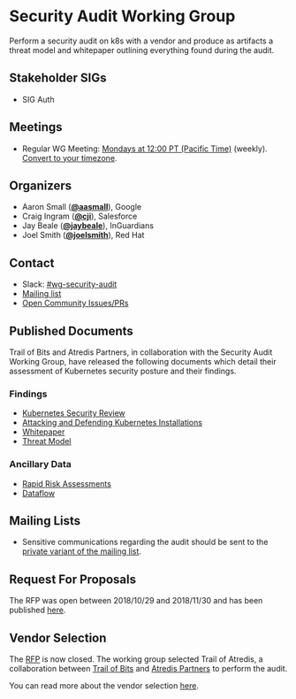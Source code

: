<!---
This is an autogenerated file!

Please do not edit this file directly, but instead make changes to the
sigs.yaml file in the project root.

To understand how this file is generated, see https://git.k8s.io/community/generator/README.md
--->
# Security Audit Working Group

Perform a security audit on k8s with a vendor and produce as artifacts a threat model and whitepaper outlining everything found during the audit.

## Stakeholder SIGs
* SIG Auth

## Meetings
* Regular WG Meeting: [Mondays at 12:00 PT (Pacific Time)](https://docs.google.com/document/d/1RbC4SBZBlKth7IjYv_NaEpnmLGwMJ0ElpUOmsG-bdRA/edit) (weekly). [Convert to your timezone](http://www.thetimezoneconverter.com/?t=13:00&tz=PT%20%28Pacific%20Time%29).

## Organizers

* Aaron Small (**[@aasmall](https://github.com/aasmall)**), Google
* Craig Ingram (**[@cji](https://github.com/cji)**), Salesforce
* Jay Beale (**[@jaybeale](https://github.com/jaybeale)**), InGuardians
* Joel Smith (**[@joelsmith](https://github.com/joelsmith)**), Red Hat

## Contact
- Slack: [#wg-security-audit](https://kubernetes.slack.com/messages/wg-security-audit)
- [Mailing list](https://groups.google.com/forum/#!forum/kubernetes-wg-security-audit)
- [Open Community Issues/PRs](https://github.com/kubernetes/community/labels/wg%2Fsecurity-audit)
<!-- BEGIN CUSTOM CONTENT -->
## Published Documents

Trail of Bits and Atredis Partners, in collaboration with the Security Audit Working Group, have released the following documents which
detail their assessment of Kubernetes security posture and their findings.

### Findings

* [Kubernetes Security Review](findings/Kubernetes%20Final%20Report.pdf)
* [Attacking and Defending Kubernetes Installations](findings/AtredisPartners_Attacking_Kubernetes-v1.0.pdf)
* [Whitepaper](findings/Kubernetes%20White%20Paper.pdf)
* [Threat Model](findings/Kubernetes%20Threat%20Model.pdf)

### Ancillary Data

* [Rapid Risk Assessments](ancillary-data/rapid-risk-assessments)
* [Dataflow](ancillary-data/dataflow)

## Mailing Lists

* Sensitive communications regarding the audit should be sent to the [private variant of the mailing list](https://groups.google.com/forum/#!forum/kubernetes-wg-security-audit-private).

## Request For Proposals

The RFP was open between 2018/10/29 and 2018/11/30 and has been published [here](https://github.com/kubernetes/community/blob/master/wg-security-audit/RFP.md).

## Vendor Selection

The [RFP](https://github.com/kubernetes/community/blob/master/wg-security-audit/RFP.md) is now closed. The working group selected Trail of Atredis, a collaboration between [Trail of Bits](https://www.trailofbits.com/) and [Atredis Partners](https://www.atredis.com/) to perform the audit.

You can read more about the vendor selection [here](RFP_Decision.md).

<!-- END CUSTOM CONTENT -->
